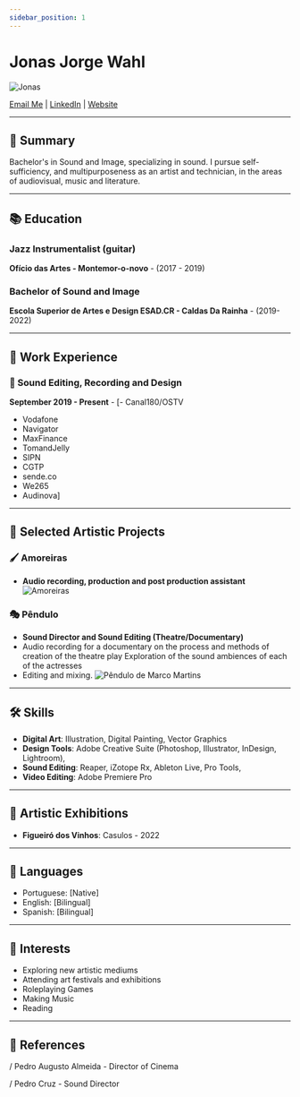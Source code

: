 ```yaml
---
sidebar_position: 1
---
```



# Jonas Jorge Wahl
 ![Jonas](https://i.ibb.co/CPw8SKJ/Whats-App-Image-2023-05-24-at-13-12-57.jpg)


[Email Me](mailto:jonasjorge97@gmail.com) | [LinkedIn](https://www.linkedin.com/in/jonaswahl) | [Website](https://www.jonas-wahl.com)

---

## 🎨 Summary
Bachelor's in Sound and Image, specializing in sound.
I pursue self-sufficiency, and multipurposeness as an artist and technician, in the areas of audiovisual, music and literature.

---

## 📚 Education

### Jazz Instrumentalist (guitar) 
**Ofício das Artes - Montemor-o-novo** - (2017 - 2019)

### Bachelor of Sound and Image
**Escola Superior de Artes e Design ESAD.CR - Caldas Da Rainha** - (2019-2022)

---

## 💼 Work Experience

### 🚀 Sound Editing, Recording and Design
**September 2019 - Present** - 
[- Canal180/OSTV
- Vodafone
- Navigator
- MaxFinance
- TomandJelly
- SIPN
- CGTP
- sende.co
- We265
- Audinova]

---

## 🎨 Selected Artistic Projects

### 🖌️ Amoreiras
- **Audio recording, production and post production assistant**
![Amoreiras](https://i.vimeocdn.com/video/1459657796-3015a21333fac2c967ba930b1ac0b608e26fbdf7a8e994002a2619bb52dbd296-d?f=webp)

### 🎭 Pêndulo
- **Sound Director and Sound Editing (Theatre/Documentary)**
- Audio recording for a documentary on the process and methods of creation of the theatre play
Exploration of the sound ambiences of each of the actresses
- Editing and mixing.
 ![Pêndulo de Marco Martins](https://www.teatrosaoluiz.pt/wp-content/uploads/2022/07/diptico-marta-machado.png)

---

## 🛠️ Skills

- **Digital Art**: Illustration, Digital Painting, Vector Graphics
- **Design Tools**: Adobe Creative Suite (Photoshop, Illustrator, InDesign, Lightroom), 
- **Sound Editing**: Reaper, iZotope Rx, Ableton Live, Pro Tools,
- **Video Editing**: Adobe Premiere Pro


---

## 🎨 Artistic Exhibitions

- **Figueiró dos Vinhos**: Casulos - 2022


---

## 💬 Languages

- Portuguese: [Native]
- English: [Bilingual]
- Spanish: [Bilingual]
---

## 🌟 Interests

- Exploring new artistic mediums
- Attending art festivals and exhibitions
- Roleplaying Games
- Making Music
- Reading

---

## 📝 References
/ Pedro Augusto Almeida - Director of Cinema

/ Pedro Cruz - Sound Director


